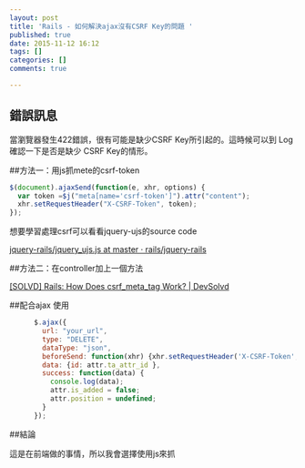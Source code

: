 ```yaml
---
layout: post
title: 'Rails - 如何解決ajax沒有CSRF Key的問題 '
published: true
date: 2015-11-12 16:12
tags: []
categories: []
comments: true

---
```

## 錯誤訊息

當瀏覽器發生422錯誤，很有可能是缺少CSRF Key所引起的。這時候可以到 Log 確認一下是否是缺少 CSRF Key的情形。

##方法一：用js抓mete的csrf-token

```js
$(document).ajaxSend(function(e, xhr, options) {
  var token =$j("meta[name='csrf-token']").attr("content");
  xhr.setRequestHeader("X-CSRF-Token", token);  
});
```

想要學習處理csrf可以看看jquery-ujs的source code

[jquery-rails/jquery_ujs.js at master · rails/jquery-rails](https://github.com/rails/jquery-rails/blob/master/vendor/assets/javascripts/jquery_ujs.js#L69)


##方法二：在controller加上一個方法

[[SOLVD] Rails: How Does csrf_meta_tag Work? | DevSolvd](http://devsolvd.com/questions/rails-how-does-csrf_meta_tag-work)

##配合ajax 使用
```js
      $.ajax({
        url: "your_url",
        type: "DELETE",
        dataType: "json",
        beforeSend: function(xhr) {xhr.setRequestHeader('X-CSRF-Token', $('meta[name="csrf-token"]').attr('content'))},
        data: {id: attr.ta_attr_id },
        success: function(data) {
          console.log(data);
          attr.is_added = false;
          attr.position = undefined;
        }
      });

```

##結論

這是在前端做的事情，所以我會選擇使用js來抓
